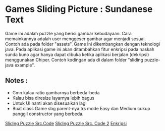 # Games Sliding Picture : Sundanese Text

Game ini adalah puzzle yang berisi gambar kebudayaan. Cara memainkannya adalah
user menggeser gambar agar menjadi sesuai. Contoh ada pada folder "assets". Game ini dikembangkan dengan
teknologi java. Pada aplikasi game ini akan ditambahkan fitur enkripsi pada naskah sunda kuno agar hanya dapat
dibuka ketika aplikasi berjalan (dekripsi) menggunakan Chiper. Contoh kodingan ada di dalam folder "sliding puzzle-java example".

## Notes : 
- Gmn kalau ratio gambarnya berbeda-beda
- Kalau bisa diresize layarnya lebih bagus
- Untuk UI nanti akan disesuaikan lagi
- Buat class Game sbg parent-nya trs mode Easy dan Medium cukup panggil constructor yang berbeda.

 [Sliding Puzzle Src.Code](http://www.airtute.com/view/How_to_Create_a_Puzzle_Game__GUI__in_Java___Beginner_friendly.html)
 [Sliding Puzzle Src. Code 2](http://zetcode.com/tutorials/javaswingtutorial "Now using this")
 [Enkripsi](http://ruchiram4.blogspot.co.id/2009/04/encrypt-and-decrypt-images-using-java.html)